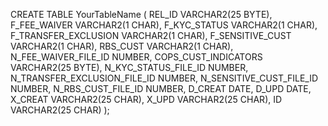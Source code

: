 CREATE TABLE YourTableName (
    REL_ID VARCHAR2(25 BYTE),
    F_FEE_WAIVER VARCHAR2(1 CHAR),
    F_KYC_STATUS VARCHAR2(1 CHAR),
    F_TRANSFER_EXCLUSION VARCHAR2(1 CHAR),
    F_SENSITIVE_CUST VARCHAR2(1 CHAR),
    RBS_CUST VARCHAR2(1 CHAR),
    N_FEE_WAIVER_FILE_ID NUMBER,
    COPS_CUST_INDICATORS VARCHAR2(25 BYTE),
    N_KYC_STATUS_FILE_ID NUMBER,
    N_TRANSFER_EXCLUSION_FILE_ID NUMBER,
    N_SENSITIVE_CUST_FILE_ID NUMBER,
    N_RBS_CUST_FILE_ID NUMBER,
    D_CREAT DATE,
    D_UPD DATE,
    X_CREAT VARCHAR2(25 CHAR),
    X_UPD VARCHAR2(25 CHAR),
    ID VARCHAR2(25 CHAR)
);
